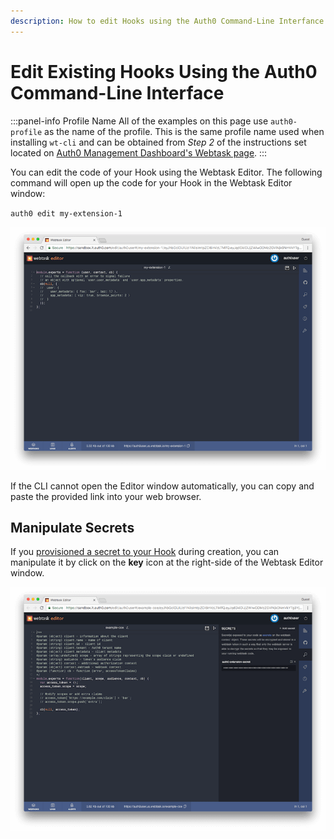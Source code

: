 ```yaml
---
description: How to edit Hooks using the Auth0 Command-Line Interfance
---
```


# Edit Existing Hooks Using the Auth0 Command-Line Interface

:::panel-info Profile Name
All of the examples on this page use `auth0-profile` as the name of the profile. This is the same profile name used when installing `wt-cli` and can be obtained from *Step 2* of the instructions set located on [Auth0 Management Dashboard's Webtask page](${manage_url}/#/account/webtasks).
:::

You can edit the code of your Hook using the Webtask Editor. The following command will open up the code for your Hook in the Webtask Editor window:

  `auth0 edit my-extension-1`

  ![Webtask Editor](/media/articles/auth0-hooks/webtask-editor.png)

If the CLI cannot open the Editor window automatically, you can copy and paste the provided link into your web browser.

## Manipulate Secrets

If you [provisioned a secret to your Hook](/auth0-hooks/cli/create-delete#provision-secrets-to-new-hooks) during creation, you can manipulate it by click on the **key** icon at the right-side of the Webtask Editor window.

  ![Webtask Editor Secrets pane](/media/articles/auth0-hooks/webtask-editor-secrets.png)
